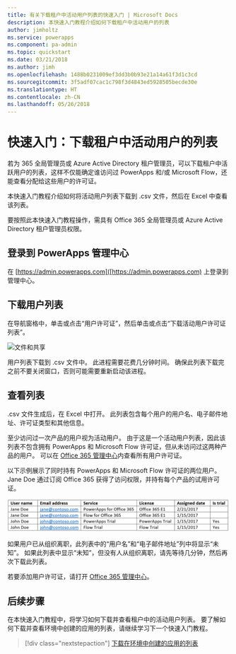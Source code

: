 ```yaml
---
title: 有关下载租户中活动用户列表的快速入门 | Microsoft Docs
description: 本快速入门教程介绍如何下载租户中活动用户的列表
author: jimholtz
ms.service: powerapps
ms.component: pa-admin
ms.topic: quickstart
ms.date: 03/21/2018
ms.author: jimh
ms.openlocfilehash: 1488b0231009ef3dd3b0b93e21a14a61f3d1c3cd
ms.sourcegitcommit: 3f5adf07cac1c798f3d4843ed5928505becde30e
ms.translationtype: HT
ms.contentlocale: zh-CN
ms.lasthandoff: 05/26/2018
---
```

# <a name="quickstart-download-a-list-of-active-users-in-your-tenant"></a>快速入门：下载租户中活动用户的列表
若为 365 全局管理员或 Azure Active Directory 租户管理员，可以下载租户中活跃用户的列表，这样不仅能确定谁访问过 PowerApps 和/或 Microsoft Flow，还能查看分配给这些用户的许可证。

本快速入门教程介绍如何将活动用户列表下载到 .csv 文件，然后在 Excel 中查看该列表。

要按照此本快速入门教程操作，需具有 Office 365 全局管理员或 Azure Active Directory 租户管理员权限。

## <a name="sign-in-to-the-powerapps-admin-center"></a>登录到 PowerApps 管理中心
在 [https://admin.powerapps.com]([https://admin.powerapps.com) 上登录到管理中心。

## <a name="download-the-list-of-users"></a>下载用户列表
在导航窗格中，单击或点击“用户许可证”，然后单击或点击“下载活动用户许可证列表”。

![文件和共享](./media/admin-view-user-licenses/download-list.png)

用户列表下载到 .csv 文件中。 此进程需要花费几分钟时间。 确保此列表下载完之前不要关闭窗口，否则可能需要重新启动该进程。

## <a name="view-the-list"></a>查看列表
.csv 文件生成后，在 Excel 中打开。 此列表包含每个用户的用户名、电子邮件地址、许可证类型和其他信息。

至少访问过一次产品的用户视为活动用户。 由于这是一个活动用户列表，因此该列表不包含拥有 PowerApps 和 Microsoft Flow 许可证，但从未访问过这两种产品的用户。 可以在 [Office 365 管理中心](https://support.office.com/article/Assign-or-remove-licenses-for-Office-365-for-business-997596b5-4173-4627-b915-36abac6786dc)内查看所有用户许可证。

以下示例展示了同时持有 PowerApps 和 Microsoft Flow 许可证的两位用户。 Jane Doe 通过订阅 Office 365 获得了访问权限，并持有每个产品的试用许可证。

![文件和共享](./media/admin-view-user-licenses/table2.png)

如果用户已从组织离职，此列表中的“用户名”和“电子邮件地址”列中将显示“未知”。 如果此列表中显示“未知”，但没有人从组织离职，请先等待几分钟，然后再次下载此列表。

若要添加用户许可证，请打开 [Office 365 管理中心](https://support.office.com/article/Assign-or-remove-licenses-for-Office-365-for-business-997596b5-4173-4627-b915-36abac6786dc)。

## <a name="next-steps"></a>后续步骤
在本快速入门教程中，将学习如何下载并查看租户中的活动用户列表。 要了解如何下载并查看环境中创建的应用的列表，请继续学习下一个快速入门教程。

> [!div class="nextstepaction"]
> [下载在环境中创建的应用的列表](admin-view-apps.md)

